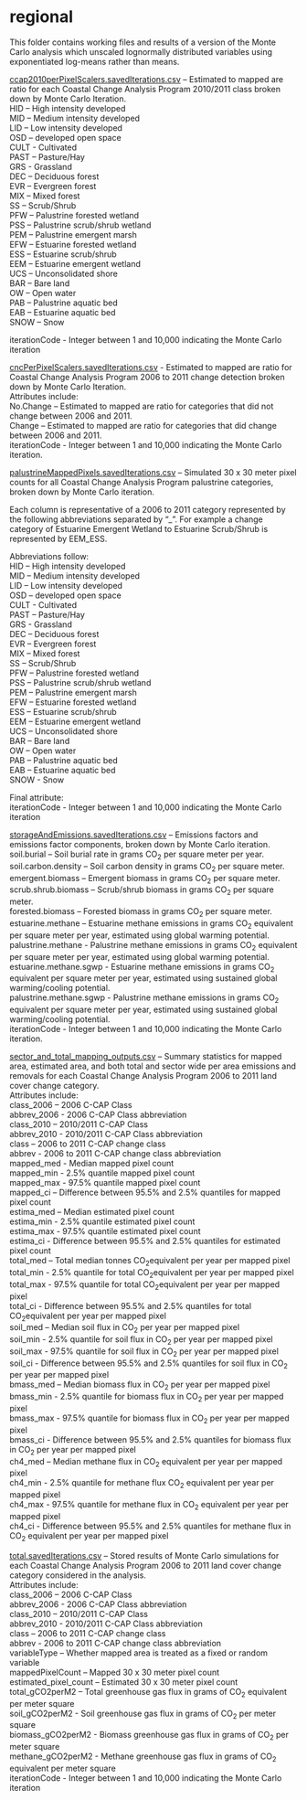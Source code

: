 # regional 

This folder contains working files and results of a version of the Monte Carlo analysis which unscaled lognormally distributed variables using exponentiated log-means rather than means.  

[ccap2010perPixelScalers.savedIterations.csv](https://github.com/Smithsonian/Coastal-Wetland-NGGI-Sensitivity-Analysis/blob/master/data/outputTables/MonteCarloResults/regional/ccap2010perPixelScalers.savedIterations.csv) – Estimated to mapped are ratio for each Coastal Change Analysis Program 2010/2011 class broken down by Monte Carlo Iteration.  
HID – High intensity developed  
MID – Medium intensity developed  
LID – Low intensity developed  
OSD – developed open space  
CULT - Cultivated  
PAST – Pasture/Hay  
GRS - Grassland  
DEC – Deciduous forest  
EVR – Evergreen forest  
MIX – Mixed forest  
SS – Scrub/Shrub  
PFW – Palustrine forested wetland  
PSS – Palustrine scrub/shrub wetland  
PEM – Palustrine emergent marsh  
EFW – Estuarine forested wetland  
ESS – Estuarine scrub/shrub  
EEM – Estuarine emergent wetland  
UCS – Unconsolidated shore  
BAR – Bare land  
OW – Open water  
PAB – Palustrine aquatic bed  
EAB – Estuarine aquatic bed  
SNOW – Snow  

iterationCode - Integer between 1 and 10,000 indicating the Monte Carlo iteration  


[cncPerPixelScalers.savedIterations.csv](https://github.com/Smithsonian/Coastal-Wetland-NGGI-Sensitivity-Analysis/blob/master/data/outputTables/MonteCarloResults/regional/cncPerPixelScalers.savedIterations.csv) - Estimated to mapped are ratio for Coastal Change Analysis Program 2006 to 2011 change detection broken down by Monte Carlo Iteration.  
Attributes include:  
No.Change – Estimated to mapped are ratio for categories that did not change between 2006 and 2011.  
Change – Estimated to mapped are ratio for categories that did change between 2006 and 2011.  
iterationCode - Integer between 1 and 10,000 indicating the Monte Carlo iteration.  


[palustrineMappedPixels.savedIterations.csv](https://github.com/Smithsonian/Coastal-Wetland-NGGI-Sensitivity-Analysis/blob/master/data/outputTables/MonteCarloResults/regional/palustrineMappedPixels.savedIterations.csv) – Simulated 30 x 30 meter pixel counts for all Coastal Change Analysis Program palustrine categories, broken down by Monte Carlo iteration.  

Each column is representative of a 2006 to 2011 category represented by the following abbreviations separated by “_”. For example a change category of Estuarine Emergent Wetland to Estuarine Scrub/Shrub is represented by EEM_ESS.  

Abbreviations follow:  
HID – High intensity developed  
MID – Medium intensity developed  
LID – Low intensity developed  
OSD – developed open space  
CULT - Cultivated  
PAST – Pasture/Hay  
GRS - Grassland  
DEC – Deciduous forest  
EVR – Evergreen forest  
MIX – Mixed forest  
SS – Scrub/Shrub  
PFW – Palustrine forested wetland  
PSS – Palustrine scrub/shrub wetland  
PEM – Palustrine emergent marsh  
EFW – Estuarine forested wetland  
ESS – Estuarine scrub/shrub  
EEM – Estuarine emergent wetland  
UCS – Unconsolidated shore  
BAR – Bare land  
OW – Open water  
PAB – Palustrine aquatic bed  
EAB – Estuarine aquatic bed  
SNOW - Snow  

Final attribute:  
iterationCode - Integer between 1 and 10,000 indicating the Monte Carlo iteration


[storageAndEmissions.savedIterations.csv](https://github.com/Smithsonian/Coastal-Wetland-NGGI-Sensitivity-Analysis/blob/master/data/outputTables/MonteCarloResults/regional/storageAndEmissions.savedIterations.csv) – Emissions factors and emissions factor components, broken down by Monte Carlo iteration.  
soil.burial – Soil burial rate in grams CO<sub>2</sub> per square meter per year.  
soil.carbon.density – Soil carbon density in grams CO<sub>2</sub> per square meter.  
emergent.biomass – Emergent biomass in grams CO<sub>2</sub> per square meter.  
scrub.shrub.biomass – Scrub/shrub biomass in grams CO<sub>2</sub> per square meter.  
forested.biomass – Forested biomass in grams CO<sub>2</sub> per square meter.  
estuarine.methane – Estuarine methane emissions in grams CO<sub>2</sub> equivalent per square meter per year, estimated using global warming potential.  
palustrine.methane - Palustrine methane emissions in grams CO<sub>2</sub> equivalent per square meter per year, estimated using global warming potential.  
estuarine.methane.sgwp - Estuarine methane emissions in grams CO<sub>2</sub> equivalent per square meter per year, estimated using sustained global warming/cooling potential.  
palustrine.methane.sgwp - Palustrine methane emissions in grams CO<sub>2</sub> equivalent per square meter per year, estimated using sustained global warming/cooling potential.  
iterationCode - Integer between 1 and 10,000 indicating the Monte Carlo iteration.  



[sector_and_total_mapping_outputs.csv](https://github.com/Smithsonian/Coastal-Wetland-NGGI-Sensitivity-Analysis/blob/master/data/outputTables/MonteCarloResults/regional/sector_and_total_mapping_outputs.csv) – Summary statistics for mapped area, estimated area, and both total and sector wide per area emissions and removals for each Coastal Change Analysis Program 2006 to 2011 land cover change category.  
Attributes include:  
class_2006 – 2006 C-CAP Class  
abbrev_2006 - 2006 C-CAP Class abbreviation  
class_2010 – 2010/2011 C-CAP Class  
abbrev_2010 - 2010/2011 C-CAP Class abbreviation  
class – 2006 to 2011 C-CAP change class  
abbrev	 - 2006 to 2011 C-CAP change class abbreviation  
mapped_med	- Median mapped pixel count  
mapped_min - 2.5% quantile mapped pixel count  
mapped_max	- 97.5% quantile mapped pixel count  
mapped_ci – Difference between 95.5% and 2.5% quantiles for mapped pixel count  
estima_med – Median estimated pixel count  
estima_min - 2.5% quantile estimated pixel count  
estima_max - 97.5% quantile estimated pixel count  
estima_ci - Difference between 95.5% and 2.5% quantiles for estimated pixel count  
total_med – Total median tonnes CO<sub>2</sub>equivalent per year per mapped pixel  
total_min - 2.5% quantile for total CO<sub>2</sub>equivalent per year per mapped pixel  
total_max - 97.5% quantile for total CO<sub>2</sub>equivalent per year per mapped pixel  
total_ci	 - Difference between 95.5% and 2.5% quantiles for total CO<sub>2</sub>equivalent per year per mapped pixel  
soil_med – Median soil flux in CO<sub>2</sub> per year per mapped pixel  
soil_min - 2.5% quantile for soil flux in CO<sub>2</sub> per year per mapped pixel  
soil_max - 97.5% quantile for soil flux in CO<sub>2</sub> per year per mapped pixel  
soil_ci	- Difference between 95.5% and 2.5% quantiles for soil flux in CO<sub>2</sub> per year per mapped pixel  
bmass_med – Median biomass flux in CO<sub>2</sub> per year per mapped pixel  
bmass_min - 2.5% quantile for biomass flux in CO<sub>2</sub> per year per mapped pixel  
bmass_max - 97.5% quantile for biomass flux in CO<sub>2</sub> per year per mapped pixel  
bmass_ci - Difference between 95.5% and 2.5% quantiles for biomass flux in CO<sub>2</sub> per year per mapped pixel  
ch4_med – Median methane flux in CO<sub>2</sub> equivalent per year per mapped pixel  
ch4_min - 2.5% quantile for methane flux CO<sub>2</sub> equivalent per year per mapped pixel  
ch4_max - 97.5% quantile for methane flux in CO<sub>2</sub> equivalent per year per mapped pixel  
ch4_ci - Difference between 95.5% and 2.5% quantiles for methane flux in CO<sub>2</sub> equivalent per year per mapped pixel  


[total.savedIterations.csv](https://github.com/Smithsonian/Coastal-Wetland-NGGI-Sensitivity-Analysis/blob/master/data/outputTables/MonteCarloResults/regional/total.savedIterations.csv) – Stored results of Monte Carlo simulations for each Coastal Change Analysis Program 2006 to 2011 land cover change category considered in the analysis.  
Attributes include:  
class_2006 – 2006 C-CAP Class  
abbrev_2006 - 2006 C-CAP Class abbreviation  
class_2010 – 2010/2011 C-CAP Class  
abbrev_2010 - 2010/2011 C-CAP Class abbreviation  
class – 2006 to 2011 C-CAP change class  
abbrev	 - 2006 to 2011 C-CAP change class abbreviation  
variableType – Whether mapped area is treated as a fixed or random variable  
mappedPixelCount – Mapped 30 x 30 meter pixel count  
estimated_pixel_count – Estimated 30 x 30 meter pixel count  
total_gCO2perM2 – Total greenhouse gas flux in grams of CO<sub>2</sub> equivalent per meter square  
soil_gCO2perM2 - Soil greenhouse gas flux in grams of CO<sub>2</sub> per meter square	 
biomass_gCO2perM2 - Biomass greenhouse gas flux in grams of CO<sub>2</sub> per meter square  
methane_gCO2perM2 - Methane greenhouse gas flux in grams of CO<sub>2</sub> equivalent per meter square  
iterationCode - Integer between 1 and 10,000 indicating the Monte Carlo iteration  
